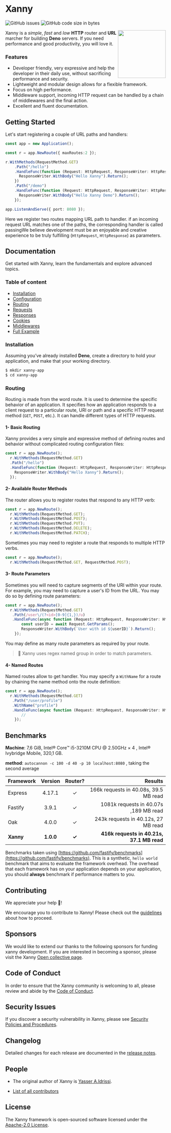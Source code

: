 # Xanny

<p align="left">

![GitHub issues](https://img.shields.io/github/issues/xanny-projects/xanny)
![GitHub code size in bytes](https://img.shields.io/github/languages/code-size/xanny-projects/xanny)

</p>

<img align="right" src="https://avatars2.githubusercontent.com/u/75166135?s=150&v=4" height="150px">

Xanny is a _simple_, _fast_ and _low_ **HTTP** router and **URL** marcher for building **Deno** servers. If you need performance and good productivity, you will love it.

### Features

- Developer friendly, very expressive and help the developer in their daily use, without sacrificing performance and security.
- Lightweight and modular design allows for a flexible framework.
- Focus on high performance.
- Middleware support, incoming HTTP request can be handled by a chain of middlewares and the final action.
- Excellent and fluent documentation.

## Getting Started

Let's start registering a couple of URL paths and handlers:

```ts
const app = new Application();

const r = app.NewRoute({ maxRoutes:2 });

r.WithMethods(RequestMethod.GET)
    .Path("/hello")
    .HandleFunc(function (Request: HttpRequest, ResponseWriter: HttpResponse) {
      ResponseWriter.WithBody("Hello Xanny").Return();
    })
    .Path("/demo")
    .HandleFunc(function (Request: HttpRequest, ResponseWriter: HttpResponse) {
      ResponseWriter.WithBody("Hello Xanny Demo").Return();
    });

app.ListenAndServe({ port: 8080 });
```

Here we register two routes mapping URL path to handler. if an incoming request URL matches one of the paths, the corresponding handler is called passingWe believe development must be an enjoyable and creative experience to be truly fulfilling
(`HttpRequest`, `HttpResponse`) as parameters.

## Documentation

Get started with Xanny, learn the fundamentals and explore advanced topics.

### Table of content

* [Installation](#install)
* [Configuration](#configuration)
* [Routing](#routing)
* [Requests](#requests)
* [Responses](#responses)
* [Cookies](#cookies)
* [Middlewares](#middlewares)
* [Full Example](#full-example)

### Installation

Assuming you’ve already installed **Deno**, create a directory to hold your application, and make that your working directory.

```sh
$ mkdir xanny-app
$ cd xanny-app
```

### Routing

Routing is made from the word route. It is used to determine the specific behavior of an application. It specifies how an application responds to a client request to a particular route, URI or path and a specific HTTP request method (`GET`, `POST`, etc.). It can handle different types of HTTP requests.

#### 1- Basic Routing

Xanny provides a very simple and expressive method of defining routes and behavior without complicated routing configuration files:

```ts
const r = app.NewRoute();
  r.WithMethods(RequestMethod.GET)
  .Path("/hello")
  .HandleFunc(function (Request: HttpRequest, ResponseWriter: HttpResponse) {
    ResponseWriter.WithBody("Hello Xanny").Return();
  });
```

#### 2- Available Router Methods

The router allows you to register routes that respond to any HTTP verb:

```ts
const r = app.NewRoute();
  r.WithMethods(RequestMethod.GET);
  r.WithMethods(RequestMethod.POST);
  r.WithMethods(RequestMethod.PUT);
  r.WithMethods(RequestMethod.DELETE);
  r.WithMethods(RequestMethod.PATCH);
```

Sometimes you may need to register a route that responds to multiple HTTP verbs.

```ts
const r = app.NewRoute();
  r.WithMethods(RequestMethod.GET, RequestMethod.POST);
```

#### 3- Route Parameters

Sometimes you will need to capture segments of the URI within your route.
For example, you may need to capture a user's ID from the URL. You may do so by defining route parameters:

```ts
const r = app.NewRoute();
  r.WithMethods(RequestMethod.GET)
   .Path(/user\/(?<id>[0-9]{1,})/u)
   .HandleFunc(async function (Request: HttpRequest, ResponseWriter: HttpResponse): Promise<any> {
       const userID = await Request.GetParams();
       ResponseWriter.WithBody(`User with id ${userID}`).Return();
    });
```

You may define as many route parameters as required by your route.

> 🚨 Xanny uses regex named group in order to match parameters.

#### 4- Named Routes

Named routes allow to get handler. You may specify a `WithName` for a route by chaining the name method onto the route definition:

```ts
const r = app.NewRoute();
  r.WithMethods(RequestMethod.GET)
   .Path("/user/profile")
   .WithName("profile")
   .HandleFunc(async function (Request: HttpRequest, ResponseWriter: HttpResponse): Promise<any> {
       //
    });
```

## Benchmarks

**Machine**: 7,6 GiB, Intel® Core™ i5-3210M CPU @ 2.50GHz × 4 , Intel® Ivybridge Mobile, 320,1 GB.

**method**: `autocannon -c 100 -d 40 -p 10 localhost:8080` , taking the second average

| Framework     | Version       | Router? | Results                                    |
| ------------- |:-------------:| :------:| ------------------------------------------:|
| Express       | 4.17.1        | ✓       | 166k requests in 40.08s, 39.5 MB read      |
| Fastify       | 3.9.1         | ✓       | 1081k requests in 40.07s ,189 MB read      |
| Oak           | 4.0.0         | ✓       | 243k requests in 40.12s, 27 MB read        |
| **Xanny**     | **1.0.0**     | **✓**   | **416k requests in 40.21s, 37.1 MB read**  |

Benchmarks taken using [https://github.com/fastify/benchmarks](https://github.com/fastify/benchmarks). This is a synthetic, `hello world` benchmark that aims to evaluate the framework overhead. The overhead that each framework has on your application depends on your application, you should **always** benchmark if performance matters to you.



## Contributing

We appreciate your help 👋!

We encourage you to contribute to Xanny! Please check out the  [guidelines](/CONTRIBUTING) about how to proceed.

## Sponsors

We would like to extend our thanks to the following sponsors for funding xanny development. If you are interested in becoming a sponsor, please visit the Xanny [Open collective page]().

## Code of Conduct

In order to ensure that the Xanny community is welcoming to all, please review and abide by the [Code of Conduct](/CODE_OF_CONDUCT).

## Security Issues

If you discover a security vulnerability in Xanny, please see [Security Policies and Procedures](/SECURITY).

## Changelog

Detailed changes for each release are documented in the [release notes](/CHANGELOG).

## People

- The original author of Xanny is [Yasser A.Idrissi](https://github.com/getspooky).

- [List of all contributors](https://github.com/xanny-projects/xanny/graphs/contributors)

## License

The Xanny framework is open-sourced software licensed under the [Apache-2.0 License](https://www.apache.org/licenses/LICENSE-2.0).


